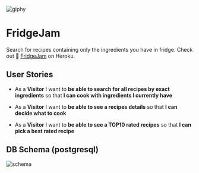 ![giphy](https://user-images.githubusercontent.com/12958182/134681822-5b989133-eb4e-4cba-a76f-6ca92be1a838.gif)

# FridgeJam

Search for recipes containing only the ingredients you have in fridge.
Check out 🍴 [FridgeJam] on Heroku.

## User Stories

- As a **Visitor** 
  I want to **be able to search for all recipes by exact ingredients** 
  so that **I can cook with ingredients I currently have**

- As a **Visitor** 
  I want to **be able to see a recipes details** 
  so that **I can decide what to cook**

- As a **Visitor** 
  I want to **be able to see a TOP10 rated recipes** 
  so that **I can pick a best rated recipe**



## DB Schema (postgresql)

![schema](https://user-images.githubusercontent.com/12958182/134681340-818438d1-80da-468e-8095-260c289d780f.png)

[//]: # (Reference links)
   [FridgeJam]: <https://morning-ocean-80919.herokuapp.com>
